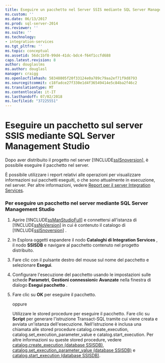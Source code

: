 ```yaml
---
title: Eseguire un pacchetto nel Server SSIS mediante SQL Server Management Studio | Microsoft Docs
ms.custom: ''
ms.date: 06/13/2017
ms.prod: sql-server-2014
ms.reviewer: ''
ms.suite: ''
ms.technology:
- integration-services
ms.tgt_pltfrm: ''
ms.topic: conceptual
ms.assetid: 56dc1bf8-99d4-41dc-bdc4-f64f1ccfd688
caps.latest.revision: 8
author: douglaslms
ms.author: douglasl
manager: craigg
ms.openlocfilehash: 58348805f20f33124e0a789c79aa2ef71f9d8793
ms.sourcegitcommit: c18fadce27f330e1d4f36549414e5c84ba2f46c2
ms.translationtype: MT
ms.contentlocale: it-IT
ms.lasthandoff: 07/02/2018
ms.locfileid: "37225551"
---
```

# <a name="run-a-package-on-the-ssis-server-using-sql-server-management-studio"></a>Eseguire un pacchetto sul server SSIS mediante SQL Server Management Studio
  Dopo aver distribuito il progetto nel server [!INCLUDE[ssISnoversion](../includes/ssisnoversion-md.md)], è possibile eseguire il pacchetto nel server.  
  
 È possibile utilizzare i report relativi alle operazioni per visualizzare informazioni sui pacchetti eseguiti, o che sono attualmente in esecuzione, nel server. Per altre informazioni, vedere [Report per il server Integration Services](../../2014/integration-services/reports-for-the-integration-services-server.md).  
  
### <a name="to-run-a-package-on-the-server-using-sql-server-management-studio"></a>Per eseguire un pacchetto nel server mediante SQL Server Management Studio  
  
1.  Aprire [!INCLUDE[ssManStudioFull](../includes/ssmanstudiofull-md.md)] e connettersi all'istanza di [!INCLUDE[ssNoVersion](../includes/ssnoversion-md.md)] in cui è contenuto il catalogo di [!INCLUDE[ssISnoversion](../includes/ssisnoversion-md.md)] .  
  
2.  In Esplora oggetti espandere il nodo **Cataloghi di Integration Services** , il nodo **SSISDB** e navigare al pacchetto contenuto nel progetto distribuito.  
  
3.  Fare clic con il pulsante destro del mouse sul nome del pacchetto e selezionare **Esegui**.  
  
4.  Configurare l'esecuzione del pacchetto usando le impostazioni sulle schede **Parametri**, **Gestioni connessioni**e **Avanzate** nella finestra di dialogo **Esegui pacchetto** .  
  
5.  Fare clic su **OK** per eseguire il pacchetto.  
  
     oppure  
  
     Utilizzare le stored procedure per eseguire il pacchetto. Fare clic su **Script** per generare l'istruzione Transact-SQL tramite cui viene creata e avviata un'istanza dell'esecuzione. Nell'istruzione è inclusa una chiamata alle stored procedure catalog.create_execution, catalog.set_execution_parameter_value e catalog.start_execution. Per altre informazioni su queste stored procedure, vedere [catalog.create_execution &#40;database SSISDB&#41;](/sql/integration-services/system-stored-procedures/catalog-create-execution-ssisdb-database), [catalog.set_execution_parameter_value &#40;database SSISDB&#41;](/sql/integration-services/system-stored-procedures/catalog-set-execution-parameter-value-ssisdb-database) e [catalog.start_execution &#40;database SSISDB&#41;](/sql/integration-services/system-stored-procedures/catalog-start-execution-ssisdb-database).  
  
  
